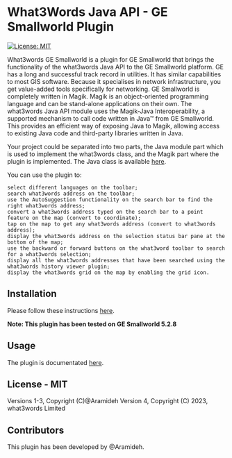 # What3Words Java API - GE Smallworld Plugin

[![License: MIT](https://img.shields.io/badge/license-MIT-blue)](./LICENSE.md)

What3words GE Smallworld is a plugin for GE Smallworld that brings the functionality of the what3words Java API to the GE Smallworld platform. GE has a long and successful track record in utilities. It has similar capabilities to most GIS software. Because it specialises in network infrastructure, you get value-added tools specifically for networking.
GE Smallworld is completely written in Magik. Magik is an object-oriented programming language and can be stand-alone applications on their own. The what3words Java API module uses the Magik-Java Interoperability, a supported mechanism to call code written in Java™ from GE Smallworld. This provides an efficient way of exposing Java to Magik, allowing access to existing Java code and third-party libraries written in Java.

Your project could be separated into two parts, the Java module part which is used to implement the what3words class, and the Magik part where the plugin is implemented. The Java class is available [here](https://github.com/Aramideh/What3Words/blob/main/Module/Java/Java%20Project/src/com/aramideh/sadeq/what3words/sw_what3words.java).

You can use the plugin to:

    select different languages on the toolbar;
    search what3words address on the toolbar;
    use the AutoSuggestion functionality on the search bar to find the right what3words address;
    convert a what3words address typed on the search bar to a point feature on the map (convert to coordinate);
    tap on the map to get any what3words address (convert to what3words address);
    display the what3words address on the selection status bar pane at the bottom of the map;
    use the backward or forward buttons on the what3word toolbar to search for a what3words selection;
    display all the what3words addresses that have been searched using the what3words history viewer plugin;
    display the what3words grid on the map by enabling the grid icon.


## Installation
Please follow these instructions [here](https://developer.what3words.com/tutorial/how-to-add-the-what3words-java-api-for-ge-smallworld#installation).

**Note: This plugin has been tested on GE Smallworld 5.2.8**

## Usage

The plugin is documentated [here](https://developer.what3words.com/tutorial/how-to-add-the-what3words-java-api-for-ge-smallworld).

## License - MIT

Versions 1-3, Copyright (C)@Aramideh
Version 4, Copyright (C) 2023, what3words Limited

## Contributors

This plugin has been developed by @Aramideh.